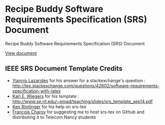 Recipe Buddy Software Requirements Specification (SRS) Document
========

Recipe Buddy Software Requirements Specification (SRS) Document

[View document](https://github.com/CertifiedDataBoys/Requirements-Document/blob/main/Requirements_Document.pdf)

## IEEE SRS Document Template Credits

- [Yiannis Lazarides](http://tex.stackexchange.com/users/963/yiannis-lazarides) for his answer for a stackexchange's question :
http://tex.stackexchange.com/questions/42602/software-requirements-specification-with-latex
- [Karl E. Wiegers](http://karlwiegers.com) for his template :
http://www.se.rit.edu/~emad/teaching/slides/srs_template_sep14.pdf
- [Ken Rimlinger](https://nurupoga.org) for his help on srs-tex
- [François Charoy](http://www.loria.fr/~charoy/) for suggesting me to host srs-tex on Github and distributing it to Telecom Nancy students
